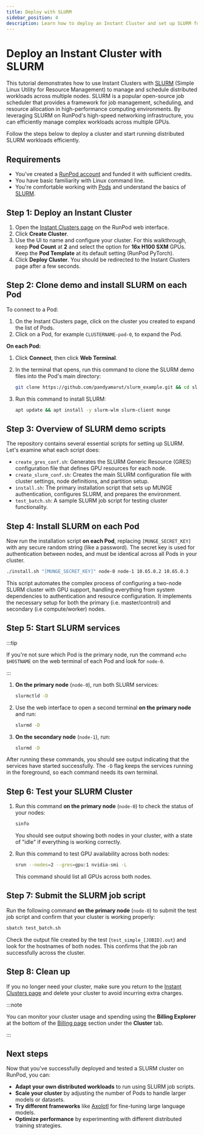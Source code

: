 ```yaml
---
title: Deploy with SLURM
sidebar_position: 4
description: Learn how to deploy an Instant Cluster and set up SLURM for distributed job scheduling.
---
```


# Deploy an Instant Cluster with SLURM

This tutorial demonstrates how to use Instant Clusters with [SLURM](https://slurm.schedmd.com/) (Simple Linux Utility for Resource Management) to manage and schedule distributed workloads across multiple nodes. SLURM is a popular open-source job scheduler that provides a framework for job management, scheduling, and resource allocation in high-performance computing environments. By leveraging SLURM on RunPod's high-speed networking infrastructure, you can efficiently manage complex workloads across multiple GPUs.

Follow the steps below to deploy a cluster and start running distributed SLURM workloads efficiently.

## Requirements

- You've created a [RunPod account](https://www.runpod.io/console/home) and funded it with sufficient credits.
- You have basic familiarity with Linux command line.
- You're comfortable working with [Pods](/pods/overview) and understand the basics of [SLURM](https://slurm.schedmd.com/).

## Step 1: Deploy an Instant Cluster

1. Open the [Instant Clusters page](https://www.runpod.io/console/cluster) on the RunPod web interface.
2. Click **Create Cluster**.
3. Use the UI to name and configure your cluster. For this walkthrough, keep **Pod Count** at **2** and select the option for **16x H100 SXM** GPUs. Keep the **Pod Template** at its default setting (RunPod PyTorch).
4. Click **Deploy Cluster**. You should be redirected to the Instant Clusters page after a few seconds.

## Step 2: Clone demo and install SLURM on each Pod

To connect to a Pod:

1. On the Instant Clusters page, click on the cluster you created to expand the list of Pods.
2. Click on a Pod, for example `CLUSTERNAME-pod-0`, to expand the Pod.

**On each Pod:**

1. Click **Connect**, then click **Web Terminal**.
2. In the terminal that opens, run this command to clone the SLURM demo files into the Pod's main directory:

    ```bash
    git clone https://github.com/pandyamarut/slurm_example.git && cd slurm_example
    ```

3. Run this command to install SLURM:

    ```bash
    apt update && apt install -y slurm-wlm slurm-client munge
    ```

## Step 3: Overview of SLURM demo scripts

The repository contains several essential scripts for setting up SLURM. Let's examine what each script does:

- `create_gres_conf.sh`: Generates the SLURM Generic Resource (GRES) configuration file that defines GPU resources for each node.
- `create_slurm_conf.sh`: Creates the main SLURM configuration file with cluster settings, node definitions, and partition setup.
- `install.sh`: The primary installation script that sets up MUNGE authentication, configures SLURM, and prepares the environment.
- `test_batch.sh`: A sample SLURM job script for testing cluster functionality.

## Step 4: Install SLURM on each Pod

Now run the installation script **on each Pod**, replacing `[MUNGE_SECRET_KEY]` with any secure random string (like a password). The secret key is used for authentication between nodes, and must be identical across all Pods in your cluster.

```bash
./install.sh "[MUNGE_SECRET_KEY]" node-0 node-1 10.65.0.2 10.65.0.3
```

This script automates the complex process of configuring a two-node SLURM cluster with GPU support, handling everything from system dependencies to authentication and resource configuration. It implements the necessary setup for both the primary (i.e. master/control) and secondary (i.e compute/worker) nodes.

## Step 5: Start SLURM services

:::tip

If you're not sure which Pod is the primary node, run the command `echo $HOSTNAME` on the web terminal of each Pod and look for `node-0`.

:::

1. **On the primary node** (`node-0`), run both SLURM services:

    ```bash
    slurmctld -D
    ```

2. Use the web interface to open a second terminal **on the primary node** and run:

    ```bash
    slurmd -D
    ```

3. **On the secondary node** (`node-1`), run:

    ```bash
    slurmd -D
    ```

After running these commands, you should see output indicating that the services have started successfully. The `-D` flag keeps the services running in the foreground, so each command needs its own terminal.

## Step 6: Test your SLURM Cluster

1. Run this command **on the primary node** (`node-0`) to check the status of your nodes:

    ```bash
    sinfo
    ```

    You should see output showing both nodes in your cluster, with a state of "idle" if everything is working correctly.

2. Run this command to test GPU availability across both nodes:

    ```bash
    srun --nodes=2 --gres=gpu:1 nvidia-smi -L
    ```

    This command should list all GPUs across both nodes.

## Step 7: Submit the SLURM job script

Run the following command **on the primary node** (`node-0`) to submit the test job script and confirm that your cluster is working properly:

```bash
sbatch test_batch.sh
```

Check the output file created by the test (`test_simple_[JOBID].out`) and look for the hostnames of both nodes. This confirms that the job ran successfully across the cluster.

## Step 8: Clean up

If you no longer need your cluster, make sure you return to the [Instant Clusters page](https://www.runpod.io/console/cluster) and delete your cluster to avoid incurring extra charges.

:::note

You can monitor your cluster usage and spending using the **Billing Explorer** at the bottom of the [Billing page](https://www.runpod.io/console/user/billing) section under the **Cluster** tab.

:::

## Next steps

Now that you've successfully deployed and tested a SLURM cluster on RunPod, you can:

- **Adapt your own distributed workloads** to run using SLURM job scripts.
- **Scale your cluster** by adjusting the number of Pods to handle larger models or datasets.
- **Try different frameworks** like [Axolotl](/instant-clusters/axolotl) for fine-tuning large language models.
- **Optimize performance** by experimenting with different distributed training strategies.